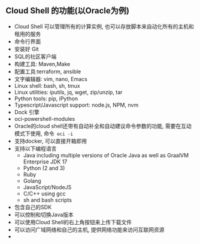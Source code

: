 ## Cloud Shell 的功能(以Oracle为例)

- Cloud Shell 可以管理所有的计算实例, 也可以存放脚本来自动化所有的主机和租用的服务
- 命令行界面
- 安装好 Git
- SQL的社区客户端
- 构建工具: Maven,Make
- 配置工具:terraform, ansible
- 文字编辑器: vim, nano, Emacs
- Linux shell: bash, sh, tmux
- Linux utilities: iputils, jq, wget, zip/unzip, tar
- Python tools: pip, iPython
- Typescript/Javascript support: node.js, NPM, nvm
- Dock 引擎
- oci-powershell-modules
- Oracle的cloud shell还带有自动补全和自动建议命令参数的功能, 需要在互动模式下使用, 命令` oci -i`
- 支持docker, 可以直接开箱即用
- 支持以下编程语言
  - Java including multiple versions of Oracle Java as well as GraalVM Enterprise JDK 17
  - Python (2 and 3)
  - Ruby
  - Golang
  - JavaScript/NodeJS
  - C/C++ using gcc
  - sh and bash scripts
- 包含自己的SDK
- 可以控制和切换Java版本
- 可以使用Cloud Shell的右上角按钮来上传下载文件
- 可以访问广域网络和自己的主机, 提供网络功能来访问互联网资源
- 
